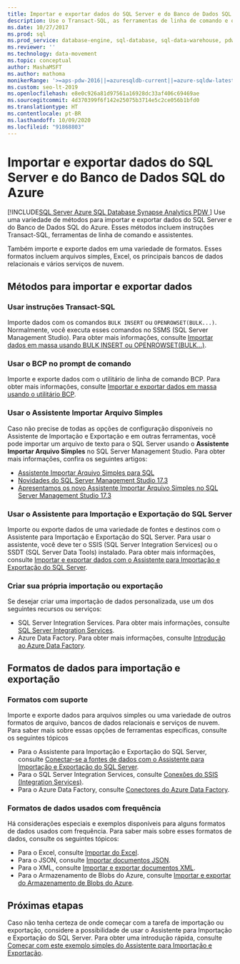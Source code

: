 ```yaml
---
title: Importar e exportar dados do SQL Server e do Banco de Dados SQL do Azure
description: Use o Transact-SQL, as ferramentas de linha de comando e os assistentes de importação e exportação de dados no SQL Server e no Banco de Dados SQL do Azure em uma variedade de formatos de dados.
ms.date: 10/27/2017
ms.prod: sql
ms.prod_service: database-engine, sql-database, sql-data-warehouse, pdw
ms.reviewer: ''
ms.technology: data-movement
ms.topic: conceptual
author: MashaMSFT
ms.author: mathoma
monikerRange: '>=aps-pdw-2016||=azuresqldb-current||=azure-sqldw-latest||>=sql-server-2016||=sqlallproducts-allversions||>=sql-server-linux-2017||=azuresqldb-mi-current'
ms.custom: seo-lt-2019
ms.openlocfilehash: e8e0c926a81d97561a16928dc33af406c69469ae
ms.sourcegitcommit: 4d370399f6f142e25075b3714e5c2ce056b1bfd0
ms.translationtype: HT
ms.contentlocale: pt-BR
ms.lasthandoff: 10/09/2020
ms.locfileid: "91868803"
---
```

# <a name="import-and-export-data-from-sql-server-and-azure-sql-database"></a>Importar e exportar dados do SQL Server e do Banco de Dados SQL do Azure
[!INCLUDE[SQL Server Azure SQL Database Synapse Analytics PDW ](../../includes/applies-to-version/sql-asdb-asdbmi-asa-pdw.md)]
Use uma variedade de métodos para importar e exportar dados do SQL Server e do Banco de Dados SQL do Azure. Esses métodos incluem instruções Transact-SQL, ferramentas de linha de comando e assistentes.

Também importe e exporte dados em uma variedade de formatos. Esses formatos incluem arquivos simples, Excel, os principais bancos de dados relacionais e vários serviços de nuvem.

## <a name="methods-for-importing-and-exporting-data"></a>Métodos para importar e exportar dados

### <a name="use-transact-sql-statements"></a>Usar instruções Transact-SQL
Importe dados com os comandos `BULK INSERT` ou `OPENROWSET(BULK...)`. Normalmente, você executa esses comandos no SSMS (SQL Server Management Studio). Para obter mais informações, consulte [Importar dados em massa usando BULK INSERT ou OPENROWSET(BULK...)](import-bulk-data-by-using-bulk-insert-or-openrowset-bulk-sql-server.md).

### <a name="use-bcp-from-the-command-prompt"></a>Usar o BCP no prompt de comando
Importe e exporte dados com o utilitário de linha de comando BCP. Para obter mais informações, consulte [Importar e exportar dados em massa usando o utilitário BCP](import-and-export-bulk-data-by-using-the-bcp-utility-sql-server.md).

### <a name="use-the-import-flat-file-wizard"></a>Usar o Assistente Importar Arquivo Simples
Caso não precise de todas as opções de configuração disponíveis no Assistente de Importação e Exportação e em outras ferramentas, você pode importar um arquivo de texto para o SQL Server usando o **Assistente Importar Arquivo Simples** no SQL Server Management Studio. Para obter mais informações, confira os seguintes artigos:
- [Assistente Importar Arquivo Simples para SQL](import-flat-file-wizard.md)
- [Novidades do SQL Server Management Studio 17.3 ](https://blogs.technet.microsoft.com/dataplatforminsider/2017/10/10/whats-new-in-sql-server-management-studio-17-3/)
- [Apresentamos os novo Assistente Importar Arquivo Simples no SQL Server Management Studio 17.3](https://channel9.msdn.com/Shows/Data-Exposed/Introducing-the-new-Import-Flat-File-Wizard-in-SSMS-173)

### <a name="use-the-sql-server-import-and-export-wizard"></a>Usar o Assistente para Importação e Exportação do SQL Server
Importe ou exporte dados de uma variedade de fontes e destinos com o Assistente para Importação e Exportação do SQL Server. Para usar o assistente, você deve ter o SSIS (SQL Server Integration Services) ou o SSDT (SQL Server Data Tools) instalado. Para obter mais informações, consulte [Importar e exportar dados com o Assistente para Importação e Exportação do SQL Server](../../integration-services/import-export-data/import-and-export-data-with-the-sql-server-import-and-export-wizard.md).

### <a name="design-your-own-import-or-export"></a>Criar sua própria importação ou exportação
Se desejar criar uma importação de dados personalizada, use um dos seguintes recursos ou serviços:
-   SQL Server Integration Services. Para obter mais informações, consulte [SQL Server Integration Services](../../integration-services/sql-server-integration-services.md).
-   Azure Data Factory. Para obter mais informações, consulte [Introdução ao Azure Data Factory](/azure/data-factory/data-factory-introduction).

## <a name="data-formats-for-import-and-export"></a>Formatos de dados para importação e exportação

### <a name="supported-formats"></a>Formatos com suporte

Importe e exporte dados para arquivos simples ou uma variedade de outros formatos de arquivo, bancos de dados relacionais e serviços de nuvem. Para saber mais sobre essas opções de ferramentas específicas, consulte os seguintes tópicos
-   Para o Assistente para Importação e Exportação do SQL Server, consulte [Conectar-se a fontes de dados com o Assistente para Importação e Exportação do SQL Server](../../integration-services/import-export-data/connect-to-data-sources-with-the-sql-server-import-and-export-wizard.md).
-   Para o SQL Server Integration Services, consulte [Conexões do SSIS (Integration Services)](../../integration-services/connection-manager/integration-services-ssis-connections.md).
-   Para o Azure Data Factory, consulte [Conectores do Azure Data Factory](/azure/data-factory/data-factory-amazon-redshift-connector).

### <a name="commonly-used-data-formats"></a>Formatos de dados usados com frequência

Há considerações especiais e exemplos disponíveis para alguns formatos de dados usados com frequência. Para saber mais sobre esses formatos de dados, consulte os seguintes tópicos:
-   Para o Excel, consulte [Importar do Excel](import-data-from-excel-to-sql.md).
-   Para o JSON, consulte [Importar documentos JSON](../json/import-json-documents-into-sql-server.md).
-   Para o XML, consulte [Importar e exportar documentos XML](examples-of-bulk-import-and-export-of-xml-documents-sql-server.md).
-   Para o Armazenamento de Blobs do Azure, consulte [Importar e exportar do Armazenamento de Blobs do Azure](examples-of-bulk-access-to-data-in-azure-blob-storage.md).

## <a name="next-steps"></a>Próximas etapas
Caso não tenha certeza de onde começar com a tarefa de importação ou exportação, considere a possibilidade de usar o Assistente para Importação e Exportação do SQL Server. Para obter uma introdução rápida, consulte [Começar com este exemplo simples do Assistente para Importação e Exportação](../../integration-services/import-export-data/get-started-with-this-simple-example-of-the-import-and-export-wizard.md).